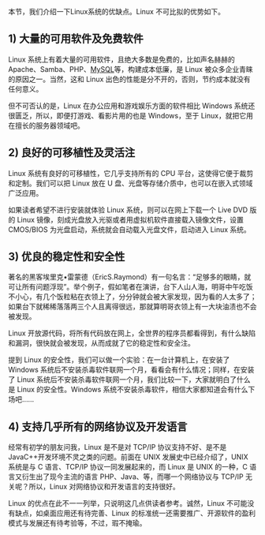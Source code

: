 本节，我们介绍一下Linux系统的优缺点。Linux 不可比拟的优势如下。

## 1\) 大量的可用软件及免费软件

Linux 系统上有着大量的可用软件，且绝大多数是免费的，比如声名赫赫的 Apache、Samba、PHP、[MySQL](http://c.biancheng.net/mysql/)等，构建成本低廉，是 Linux 被众多企业青睐的原因之一。当然，这和 Linux 出色的性能是分不开的，否则，节约成本就没有任何意义。

但不可否认的是，Linux 在办公应用和游戏娱乐方面的软件相比 Windows 系统还很匮乏，所以，即便打游戏、看影片用的也是 Windows，至于 Linux，就把它用在擅长的服务器领域吧。

## 2\) 良好的可移植性及灵活注

Linux 系统有良好的可移植性，它几乎支持所有的 CPU 平台，这使得它便于裁剪和定制。我们可以把 Linux 放在 U 盘、光盘等存储介质中，也可以在嵌入式领域广泛应用。

如果读者希望不进行安装就体验 Linux 系统，则可以在网上下载一个 Live DVD 版的 Linux 镜像，刻成光盘放入光驱或者用虚拟机软件直接载入镜像文件，设置 CMOS/BIOS 为光盘启动，系统就会自动载入光盘文件，启动进入 Linux 系统。

## 3\) 优良的稳定性和安全性

著名的黑客埃里克•雷蒙德（EricS.Raymond）有一句名言：“足够多的眼睛，就可让所有问题浮现”。举个例子，假如笔者在演讲，台下人山人海，明哥中午吃饭不小心，有几个饭粒粘在衣领上了，分分钟就会被大家发现，因为看的人太多了；如果台下就稀稀落落两三个人且离得很远，那就算明哥衣领上有一大块油渍也不会被发现。

Linux 开放源代码，将所有代码放在网上，全世界的程序员都看得到，有什么缺陷和漏洞，很快就会被发现，从而成就了它的稳定性和安全注。

提到 Linux 的安全性，我们可以做一个实验：在一台计算机上，在安装了 Windows 系统后不安装杀毒软件联网一个月，看看会有什么情况；同样，在安装了 Linux 系统后不安装杀毒软件联网一个月，我们比较一下，大家就明白了什么是 Linux 的安全性。Windows 系统不安装杀毒软件，相信大家都知道会有什么下场吧……

## 4\) 支持几乎所有的网络协议及开发语言

经常有初学的朋友问我，Linux 是不是对 TCP/IP 协议支持不好、是不是JavaC++开发环境不灵之类的问题。前面在 UNIX 发展史中已经介绍了，UNIX 系统是与 C 语言、TCP/IP 协议一同发展起来的，而 Linux 是 UNIX 的一种，C 语言又衍生出了现今主流的语言 PHP、Java、等，而哪一个网络协议与 TCP/IP 无关呢？所以，Linux 对网络协议和开发语言的支持很好。

Linux 的优点在此不一一列举，只说明这几点供读者参考。诚然，Linux 不可能没有缺点，如桌面应用还有待完善、Linux 的标准统一还需要推广、开源软件的盈利模式与发展还有待考验等，不过，瑕不掩瑜。

